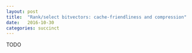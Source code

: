 ```yaml
---
layout: post
title:  "Rank/select bitvectors: cache-friendliness and compression"
date:   2016-10-30
categories: succinct
---
```

TODO
